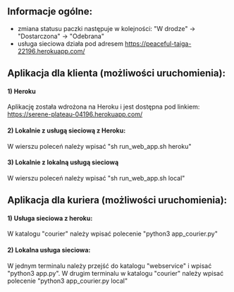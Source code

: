 ## Informacje ogólne:
- zmiana statusu paczki następuje w kolejności: "W drodze" -> "Dostarczona" -> "Odebrana"
- usługa sieciowa działa pod adresem https://peaceful-taiga-22196.herokuapp.com/


## Aplikacja dla klienta (możliwości uruchomienia):
#### 1) Heroku
Aplikację została wdrożona na Heroku i jest dostępna pod linkiem:
https://serene-plateau-04196.herokuapp.com/

#### 2) Lokalnie z usługą sieciową z Heroku:
W wierszu poleceń należy wpisać "sh run_web_app.sh heroku"

#### 3) Lokalnie z lokalną usługą sieciową
W wierszu poleceń należy wpisać "sh run_web_app.sh local"

## Aplikacja dla kuriera (możliwości uruchomienia):

#### 1) Usługa sieciowa z heroku:
W katalogu "courier" należy wpisać polecenie "python3 app_courier.py"

#### 2) Lokalna usługa sieciowa:
W jednym terminalu należy przejść do katalogu "webservice" i wpisać "python3 app.py".
W drugim terminalu w katalogu "courier" należy wpisać polecenie "python3 app_courier.py local"


